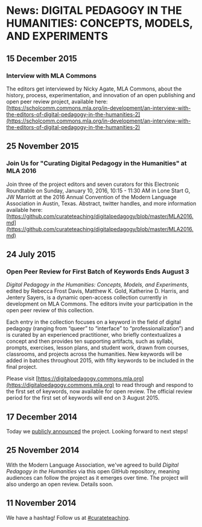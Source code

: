 # News: DIGITAL PEDAGOGY IN THE HUMANITIES: CONCEPTS, MODELS, AND EXPERIMENTS

## 15 December 2015

### Interview with MLA Commons

The editors get interviewed by Nicky Agate, MLA Commons, about the history, process, experimentation, and innovation of an open publishing and open peer review project, available here: [https://scholcomm.commons.mla.org/in-development/an-interview-with-the-editors-of-digital-pedagogy-in-the-humanities-2](https://scholcomm.commons.mla.org/in-development/an-interview-with-the-editors-of-digital-pedagogy-in-the-humanities-2)

## 25 November 2015

### Join Us for "Curating Digital Pedagogy in the Humanities" at MLA 2016

Join three of the project editors and seven curators for this Electronic Roundtable on Sunday, January 10, 2016, 10:15 - 11:30 AM in Lone Start G, JW Marriott at the 2016 Annual Convention of the Modern Language Association in Austin, Texas.  Abstract, twitter handles, and more information available here: [https://github.com/curateteaching/digitalpedagogy/blob/master/MLA2016.md](https://github.com/curateteaching/digitalpedagogy/blob/master/MLA2016.md)


## 24 July 2015

### Open Peer Review for First Batch of Keywords Ends August 3

*Digital Pedagogy in the Humanities: Concepts, Models, and Experiments*, edited by Rebecca Frost Davis, Matthew K. Gold, Katherine D. Harris, and Jentery Sayers, is a dynamic open-access collection currently in development on MLA Commons. The editors invite your participation in the open peer review of this collection. 

Each entry in the collection focuses on a keyword in the field of digital pedagogy (ranging from “queer” to “interface” to “professionalization”) and is curated by an experienced practitioner, who briefly contextualizes a concept and then provides ten supporting artifacts, such as syllabi, prompts, exercises, lesson plans, and student work, drawn from courses, classrooms, and projects across the humanities. New keywords will be added in batches throughout 2015, with fifty keywords to be included in the final project.

Please visit [https://digitalpedagogy.commons.mla.org](https://digitalpedagogy.commons.mla.org) to read through and respond to the first set of keywords, now available for open review. The official review period for the first set of keywords will end on 3 August 2015. 


## 17 December 2014

Today we [publicly announced](announcement.md) the project. Looking forward to next steps!

## 25 November 2014

With the Modern Language Association, we've agreed to build *Digital Pedagogy in the Humanities* via this open GitHub repository, meaning audiences can follow the project as it emerges over time. The project will also undergo an open review. Details soon.

## 11 November 2014

We have a hashtag! Follow us at [#curateteaching](https://twitter.com/hashtag/curateteaching?f=realtime&src=hash).

